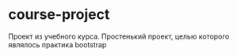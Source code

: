 # course-project
Проект из учебного курса. 
Простенький проект, целью которого являлось практика bootstrap
